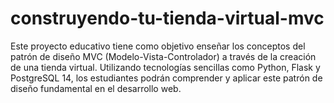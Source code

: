 # construyendo-tu-tienda-virtual-mvc
Este proyecto educativo tiene como objetivo enseñar los conceptos del patrón de diseño MVC (Modelo-Vista-Controlador) a través de la creación de una tienda virtual. Utilizando tecnologías sencillas como Python, Flask y PostgreSQL 14, los estudiantes podrán comprender y aplicar este patrón de diseño fundamental en el desarrollo web.
